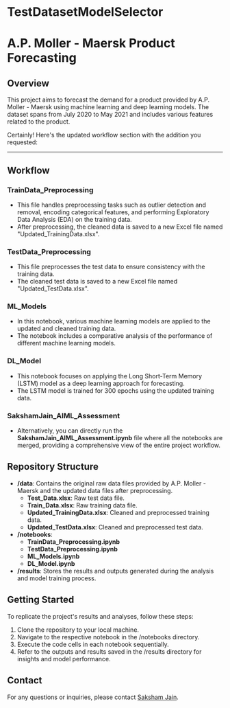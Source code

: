 # TestDatasetModelSelector


# A.P. Moller - Maersk Product Forecasting

## Overview

This project aims to forecast the demand for a product provided by A.P. Moller - Maersk using machine learning and deep learning models. The dataset spans from July 2020 to May 2021 and includes various features related to the product.

Certainly! Here's the updated workflow section with the addition you requested:

---

## Workflow

### TrainData_Preprocessing

- This file handles preprocessing tasks such as outlier detection and removal, encoding categorical features, and performing Exploratory Data Analysis (EDA) on the training data.
- After preprocessing, the cleaned data is saved to a new Excel file named "Updated_TrainingData.xlsx".

### TestData_Preprocessing

- This file preprocesses the test data to ensure consistency with the training data.
- The cleaned test data is saved to a new Excel file named "Updated_TestData.xlsx".

### ML_Models

- In this notebook, various machine learning models are applied to the updated and cleaned training data.
- The notebook includes a comparative analysis of the performance of different machine learning models.

### DL_Model

- This notebook focuses on applying the Long Short-Term Memory (LSTM) model as a deep learning approach for forecasting.
- The LSTM model is trained for 300 epochs using the updated training data.

### SakshamJain_AIML_Assessment

- Alternatively, you can directly run the **SakshamJain_AIML_Assessment.ipynb** file where all the notebooks are merged, providing a comprehensive view of the entire project workflow.

## Repository Structure

- **/data**: Contains the original raw data files provided by A.P. Moller - Maersk and the updated data files after preprocessing.
  - **Test_Data.xlsx**: Raw test data file.
  - **Train_Data.xlsx**: Raw training data file.
  - **Updated_TrainingData.xlsx**: Cleaned and preprocessed training data.
  - **Updated_TestData.xlsx**: Cleaned and preprocessed test data.
- **/notebooks**:
  - **TrainData_Preprocessing.ipynb**
  - **TestData_Preprocessing.ipynb**
  - **ML_Models.ipynb**
  - **DL_Model.ipynb**
- **/results**: Stores the results and outputs generated during the analysis and model training process.

## Getting Started

To replicate the project's results and analyses, follow these steps:

1. Clone the repository to your local machine.
2. Navigate to the respective notebook in the /notebooks directory.
3. Execute the code cells in each notebook sequentially.
4. Refer to the outputs and results saved in the /results directory for insights and model performance.

## Contact

For any questions or inquiries, please contact [Saksham Jain](https://www.linkedin.com/in/saksham-jain-59b2241a4/).

